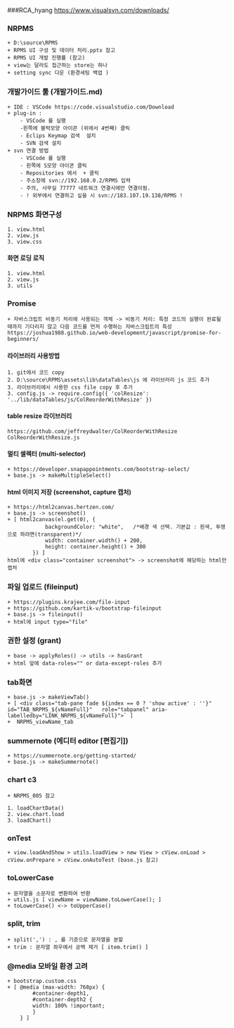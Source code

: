 ###RCA_hyang
https://www.visualsvn.com/downloads/
### NRPMS
	+ D:\source\RPMS
	+ RPMS UI 구성 및 데이터 처리.pptx 참고
	+ RPMS UI 개발 진행률 (참고)
	+ view는 달라도 접근하는 store는 하나
	+ setting sync 다운 (환경세팅 백업 )
### 개발가이드 툴 (개발가이드.md)
	+ IDE : VSCode https://code.visualstudio.com/Download
	+ plug-in :  
		- VSCode 를 실행 
		-왼쪽에 블럭모양 아이콘 (위에서 4번째) 클릭 
		- Eclips Keymap 검색  설치
		- SVN 검색 설치
	+ svn 연결 방법 
		- VSCode 를 실행 
		- 왼쪽에 S모양 아이콘 클릭 
		- Repositories 에서  + 클릭 
		- 주소창에 svn://192.168.0.2/RPMS 입력
		- 주의, 사무실 77777 네트워크 연결시에만 연결이됨.
		- ! 외부에서 연결하고 싶을 시 svn://183.107.19.138/RPMS !
		
### NRPMS 화면구성
	1. view.html
	2. view.js
	3. view.css

#### 화면 로딩 로직
	1. view.html
	2. view.js
	3. utils
	
### Promise
	+ 자바스크립트 비동기 처리에 사용되는 객체 -> 비동기 처리: 특정 코드의 실행이 완료될 때까지 기다리지 않고 다음 코드를 먼저 수행하는 자바스크립트의 특성
	https://joshua1988.github.io/web-development/javascript/promise-for-beginners/

#### 라이브러리 사용방법
	1. git에서 코드 copy
	2. D:\source\RPMS\assets\lib\dataTables\js 에 라이브러리 js 코드 추가
	3. 라이브러리에서 사용한 css file copy 후 추가
	3. config.js -> require.config({ 'colResize': '../lib/dataTables/js/ColReorderWithResize' })

#### table resize 라이브러리
	https://github.com/jeffreydwalter/ColReorderWithResize
	ColReorderWithResize.js
	
#### 멀티 셀렉터 (multi-selector)
	+ https://developer.snapappointments.com/bootstrap-select/
	+ base.js -> makeMultipleSelect()
	
#### html 이미지 저장 (screenshot, capture 캡처)
	+ https://html2canvas.hertzen.com/
	+ base.js -> screenshot()
	+ [ html2canvas(el.get(0), {
				backgroundColor: "white",   /*배경 색 선택. 기본값 : 흰색, 투명으로 하려면(transparent)*/
				width: container.width() + 200,
				height: container.height() + 300
			}) ]
	html에 <div class="container screenshot"> -> screenshot에 해당하는 html만 캡처
	
### 파일 업로드 (fileinput)
	+ https://plugins.krajee.com/file-input
	+ https://github.com/kartik-v/bootstrap-fileinput
	+ base.js -> fileinput()
	+ html에 input type="file"
	
### 권한 설정 (grant)
	+ base -> applyRoles() -> utils -> hasGrant
	+ html 앞에 data-roles="" or data-except-roles 추가
	
### tab화면
	+ base.js -> makeViewTab()
	+ [ <div class="tab-pane fade ${index == 0 ? 'show active' : ''}" id="TAB_NRPMS_${vNameFull}"  	role="tabpanel" aria-labelledby="LINK_NRPMS_${vNameFull}">` ]
	+  NRPMS_viewName_tab
	
### summernote (에디터 editor [편집기])
	+ https://summernote.org/getting-started/
	+ base.js -> makeSummernote()
	
### chart c3
	+ NRPMS_005 참고
	
	1. loadChartData()
	2. view.chart.load
	3. loadChart()
	
### onTest
	+ view.loadAndShow > utils.loadView > new View > cView.onLoad > cView.onPrepare > cView.onAutoTest (base.js 참고)
	
### toLowerCase
	+ 문자열을 소문자로 변환하여 반환
	+ utils.js [ viewName = viewName.toLowerCase(); ]
	+ toLowerCase() <-> toUpperCase()

### split, trim
	+ split(',') : , 를 기준으로 문자열을 분할
	+ trim : 문자열 좌우에서 공백 제거 [ item.trim() ]

### @media 모바일 환경 고려
	+ bootstrap.custom.css
	+ [ @media (max-width: 768px) {
			#container-depth1,
			#container-depth2 {
			width: 100% !important;
			}
		} ]
		
### 
